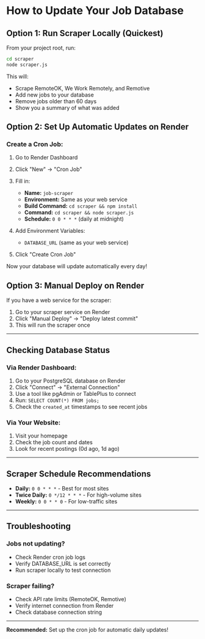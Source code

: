 # How to Update Your Job Database

## Option 1: Run Scraper Locally (Quickest)

From your project root, run:

```bash
cd scraper
node scraper.js
```

This will:
- Scrape RemoteOK, We Work Remotely, and Remotive
- Add new jobs to your database
- Remove jobs older than 60 days
- Show you a summary of what was added

## Option 2: Set Up Automatic Updates on Render

### Create a Cron Job:

1. Go to Render Dashboard
2. Click "New" → "Cron Job"
3. Fill in:
   - **Name:** `job-scraper`
   - **Environment:** Same as your web service
   - **Build Command:** `cd scraper && npm install`
   - **Command:** `cd scraper && node scraper.js`
   - **Schedule:** `0 0 * * *` (daily at midnight)

4. Add Environment Variables:
   - `DATABASE_URL` (same as your web service)

5. Click "Create Cron Job"

Now your database will update automatically every day!

## Option 3: Manual Deploy on Render

If you have a web service for the scraper:

1. Go to your scraper service on Render
2. Click "Manual Deploy" → "Deploy latest commit"
3. This will run the scraper once

---

## Checking Database Status

### Via Render Dashboard:
1. Go to your PostgreSQL database on Render
2. Click "Connect" → "External Connection"
3. Use a tool like pgAdmin or TablePlus to connect
4. Run: `SELECT COUNT(*) FROM jobs;`
5. Check the `created_at` timestamps to see recent jobs

### Via Your Website:
1. Visit your homepage
2. Check the job count and dates
3. Look for recent postings (0d ago, 1d ago)

---

## Scraper Schedule Recommendations

- **Daily:** `0 0 * * *` - Best for most sites
- **Twice Daily:** `0 */12 * * *` - For high-volume sites
- **Weekly:** `0 0 * * 0` - For low-traffic sites

---

## Troubleshooting

### Jobs not updating?
- Check Render cron job logs
- Verify DATABASE_URL is set correctly
- Run scraper locally to test connection

### Scraper failing?
- Check API rate limits (RemoteOK, Remotive)
- Verify internet connection from Render
- Check database connection string

---

**Recommended:** Set up the cron job for automatic daily updates!
